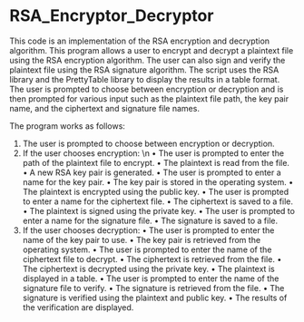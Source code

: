 # RSA_Encryptor_Decryptor

This code is an implementation of the RSA encryption and decryption algorithm. This program allows a user to encrypt and decrypt a plaintext file using the RSA encryption algorithm. The user can also sign and verify the plaintext file using the RSA signature algorithm. The script uses the RSA library and the PrettyTable library to display the results in a table format. The user is prompted to choose between encryption or decryption and is then prompted for various input such as the plaintext file path, the key pair name, and the ciphertext and signature file names.

The program works as follows:
1. The user is prompted to choose between encryption or decryption.
2. If the user chooses encryption: \n
  • The user is prompted to enter the path of the plaintext file to encrypt.
  • The plaintext is read from the file.
  • A new RSA key pair is generated.
  • The user is prompted to enter a name for the key pair.
  • The key pair is stored in the operating system.
  • The plaintext is encrypted using the public key.
  • The user is prompted to enter a name for the ciphertext file.
  • The ciphertext is saved to a file.
  • The plaintext is signed using the private key.
  • The user is prompted to enter a name for the signature file.
  • The signature is saved to a file.
3. If the user chooses decryption:
  • The user is prompted to enter the name of the key pair to use.
  • The key pair is retrieved from the operating system.
  • The user is prompted to enter the name of the ciphertext file to decrypt.
  • The ciphertext is retrieved from the file.
  • The ciphertext is decrypted using the private key.
  • The plaintext is displayed in a table.
  • The user is prompted to enter the name of the signature file to verify.
  • The signature is retrieved from the file.
  • The signature is verified using the plaintext and public key.
  • The results of the verification are displayed.
